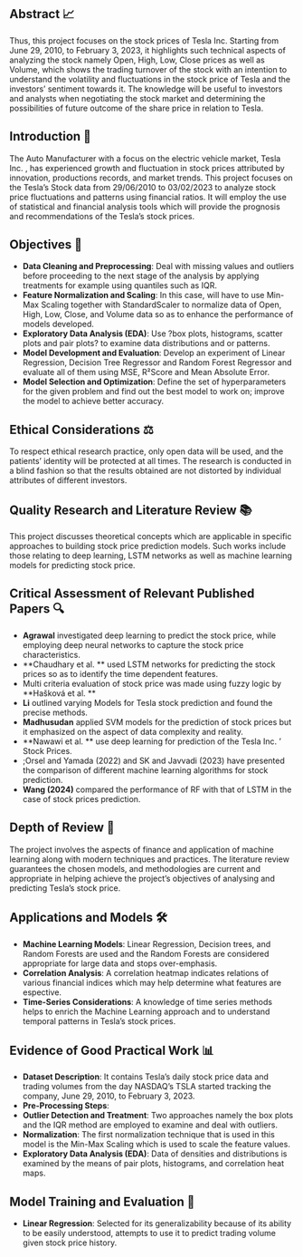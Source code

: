 ## Abstract 📈 
 
 Thus, this project focuses on the stock prices of Tesla Inc. Starting from June 29, 2010, to February 3, 2023, it highlights such technical aspects of analyzing the stock namely Open, High, Low, Close prices as well as Volume, which shows the trading turnover of the stock with an intention to understand the volatility and fluctuations in the stock price of Tesla and the investors’ sentiment towards it. The knowledge will be useful to investors and analysts when negotiating the stock market and determining the possibilities of future outcome of the share price in relation to Tesla. 
 
 ## Introduction 🚀 
 
 The Auto Manufacturer with a focus on the electric vehicle market, Tesla Inc. , has experienced growth and fluctuation in stock prices attributed by innovation, productions records, and market trends. This project focuses on the Tesla’s Stock data from 29/06/2010 to 03/02/2023 to analyze stock price fluctuations and patterns using financial ratios. It will employ the use of statistical and financial analysis tools which will provide the prognosis and recommendations of the Tesla’s stock prices. 
 
 ## Objectives 🎯 
 
 - **Data Cleaning and Preprocessing**: Deal with missing values and outliers before proceeding to the next stage of the analysis by applying treatments for example using quantiles such as IQR. 
 - **Feature Normalization and Scaling**: In this case, will have to use Min-Max Scaling together with StandardScaler to normalize data of Open, High, Low, Close, and Volume data so as to enhance the performance of models developed. 
 - **Exploratory Data Analysis (EDA)**: Use ?box plots, histograms, scatter plots and pair plots? to examine data distributions and or patterns. 
 - **Model Development and Evaluation**: Develop an experiment of Linear Regression, Decision Tree Regressor and Random Forest Regressor and evaluate all of them using MSE, R²Score and Mean Absolute Error. 
 - **Model Selection and Optimization**: Define the set of hyperparameters for the given problem and find out the best model to work on; improve the model to achieve better accuracy. 
 
 ## Ethical Considerations ⚖️ 
 
 To respect ethical research practice, only open data will be used, and the patients’ identity will be protected at all times. The research is conducted in a blind fashion so that the results obtained are not distorted by individual attributes of different investors. 
 
## Quality Research and Literature Review 📚 
 
 This project discusses theoretical concepts which are applicable in specific approaches to building stock price prediction models. Such works include those relating to deep learning, LSTM networks as well as machine learning models for predicting stock price. 
 
 ## Critical Assessment of Relevant Published Papers 🔍 
 
 - **Agrawal** investigated deep learning to predict the stock price, while employing deep neural networks to capture the stock price characteristics. 
 - **Chaudhary et al. ** used LSTM networks for predicting the stock prices so as to identify the time dependent features. 
 - Multi criteria evaluation of stock price was made using fuzzy logic by **Hašková et al. ** 
 - **Li** outlined varying Models for Tesla stock prediction and found the precise methods. 
 - **Madhusudan** applied SVM models for the prediction of stock prices but it emphasized on the aspect of data complexity and reality. 
 - **Nawawi et al. ** use deep learning for prediction of the Tesla Inc. ’ Stock Prices. 
 - ;Orsel and Yamada (2022) and SK and Javvadi (2023) have presented the comparison of different machine learning algorithms for stock prediction. 
 - **Wang (2024)** compared the performance of RF with that of LSTM in the case of stock prices prediction. 
 
 ## Depth of Review 🔬 
 
 The project involves the aspects of finance and application of machine learning along with modern techniques and practices. The literature review guarantees the chosen models, and methodologies are current and appropriate in helping achieve the project’s objectives of analysing and predicting Tesla’s stock price. 
 
 ## Applications and Models 🛠️ 
 
 - **Machine Learning Models**: Linear Regression, Decision trees, and Random Forests are used and the Random Forests are considered appropriate for large data and stops over-emphasis. 
 - **Correlation Analysis**: A correlation heatmap indicates relations of various financial indices which may help determine what features are espective. 
 - **Time-Series Considerations**: A knowledge of time series methods helps to enrich the Machine Learning approach and to understand temporal patterns in Tesla’s stock prices. 
 
## Evidence of Good Practical Work 📊 
 
 - **Dataset Description**: It contains Tesla’s daily stock price data and trading volumes from the day NASDAQ’s TSLA started tracking the company, June 29, 2010, to February 3, 2023. 
 - **Pre-Processing Steps**: 
 - **Outlier Detection and Treatment**: Two approaches namely the box plots and the IQR method are employed to examine and deal with outliers. 
 - **Normalization**: The first normalization technique that is used in this model is the Min-Max Scaling which is used to scale the feature values. 
 - **Exploratory Data Analysis (EDA)**: Data of densities and distributions is examined by the means of pair plots, histograms, and correlation heat maps. 
 
 ## Model Training and Evaluation 🧪 
 
 - **Linear Regression**: Selected for its generalizability because of its ability to be easily understood, attempts to use it to predict trading volume given stock price history.
